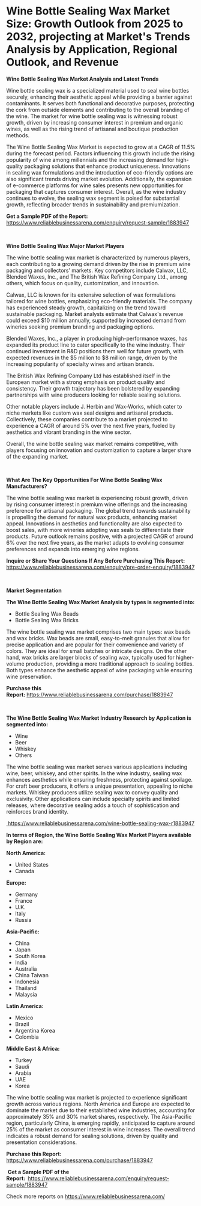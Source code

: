 <p><h1>Wine Bottle Sealing Wax Market Size: Growth Outlook from 2025 to 2032, projecting at Market's Trends Analysis by Application, Regional Outlook, and Revenue</h1></p><p><strong>Wine Bottle Sealing Wax Market Analysis and Latest Trends</strong></p>
<p><p>Wine bottle sealing wax is a specialized material used to seal wine bottles securely, enhancing their aesthetic appeal while providing a barrier against contaminants. It serves both functional and decorative purposes, protecting the cork from outside elements and contributing to the overall branding of the wine. The market for wine bottle sealing wax is witnessing robust growth, driven by increasing consumer interest in premium and organic wines, as well as the rising trend of artisanal and boutique production methods.</p><p>The Wine Bottle Sealing Wax Market is expected to grow at a CAGR of 11.5% during the forecast period. Factors influencing this growth include the rising popularity of wine among millennials and the increasing demand for high-quality packaging solutions that enhance product uniqueness. Innovations in sealing wax formulations and the introduction of eco-friendly options are also significant trends driving market evolution. Additionally, the expansion of e-commerce platforms for wine sales presents new opportunities for packaging that captures consumer interest. Overall, as the wine industry continues to evolve, the sealing wax segment is poised for substantial growth, reflecting broader trends in sustainability and premiumization.</p></p>
<p><strong>Get a Sample PDF of the Report:&nbsp;</strong> <a href="https://www.reliablebusinessarena.com/enquiry/request-sample/1883947?utm_campaign=3443&utm_medium=2&utm_source=Github&utm_content=ia&utm_term=02042025&utm_id=wine-bottle-sealing-wax">https://www.reliablebusinessarena.com/enquiry/request-sample/1883947</a></p>
<p>&nbsp;</p>
<p><strong>Wine Bottle Sealing Wax Major Market Players</strong></p>
<p><p>The wine bottle sealing wax market is characterized by numerous players, each contributing to a growing demand driven by the rise in premium wine packaging and collectors’ markets. Key competitors include Calwax, LLC, Blended Waxes, Inc., and The British Wax Refining Company Ltd., among others, which focus on quality, customization, and innovation.</p><p>Calwax, LLC is known for its extensive selection of wax formulations tailored for wine bottles, emphasizing eco-friendly materials. The company has experienced steady growth, capitalizing on the trend toward sustainable packaging. Market analysts estimate that Calwax's revenue could exceed $10 million annually, supported by increased demand from wineries seeking premium branding and packaging options.</p><p>Blended Waxes, Inc., a player in producing high-performance waxes, has expanded its product line to cater specifically to the wine industry. Their continued investment in R&D positions them well for future growth, with expected revenues in the $5 million to $8 million range, driven by the increasing popularity of specialty wines and artisan brands.</p><p>The British Wax Refining Company Ltd has established itself in the European market with a strong emphasis on product quality and consistency. Their growth trajectory has been bolstered by expanding partnerships with wine producers looking for reliable sealing solutions.</p><p>Other notable players include J. Herbin and Wax-Works, which cater to niche markets like custom wax seal designs and artisanal products. Collectively, these companies contribute to a market projected to experience a CAGR of around 5% over the next five years, fueled by aesthetics and vibrant branding in the wine sector.</p><p>Overall, the wine bottle sealing wax market remains competitive, with players focusing on innovation and customization to capture a larger share of the expanding market.</p></p>
<p>&nbsp;</p>
<p><strong>What Are The Key Opportunities For Wine Bottle Sealing Wax Manufacturers?</strong></p>
<p><p>The wine bottle sealing wax market is experiencing robust growth, driven by rising consumer interest in premium wine offerings and the increasing preference for artisanal packaging. The global trend towards sustainability is propelling the demand for natural wax products, enhancing market appeal. Innovations in aesthetics and functionality are also expected to boost sales, with more wineries adopting wax seals to differentiate their products. Future outlook remains positive, with a projected CAGR of around 6% over the next five years, as the market adapts to evolving consumer preferences and expands into emerging wine regions.</p></p>
<p><strong>Inquire or Share Your Questions If Any Before Purchasing This Report:</strong> <a href="https://www.reliablebusinessarena.com/enquiry/pre-order-enquiry/1883947?utm_campaign=3443&utm_medium=2&utm_source=Github&utm_content=ia&utm_term=02042025&utm_id=wine-bottle-sealing-wax">https://www.reliablebusinessarena.com/enquiry/pre-order-enquiry/1883947</a></p>
<p>&nbsp;</p>
<p><strong>Market Segmentation</strong></p>
<p><strong>The Wine Bottle Sealing Wax Market Analysis by types is segmented into:</strong></p>
<p><ul><li>Bottle Sealing Wax Beads</li><li>Bottle Sealing Wax Bricks</li></ul></p>
<p><p>The wine bottle sealing wax market comprises two main types: wax beads and wax bricks. Wax beads are small, easy-to-melt granules that allow for precise application and are popular for their convenience and variety of colors. They are ideal for small batches or intricate designs. On the other hand, wax bricks are larger blocks of sealing wax, typically used for higher-volume production, providing a more traditional approach to sealing bottles. Both types enhance the aesthetic appeal of wine packaging while ensuring wine preservation.</p></p>
<p><strong>Purchase this Report:&nbsp;</strong><a href="https://www.reliablebusinessarena.com/purchase/1883947?utm_campaign=3443&utm_medium=2&utm_source=Github&utm_content=ia&utm_term=02042025&utm_id=wine-bottle-sealing-wax">https://www.reliablebusinessarena.com/purchase/1883947</a></p>
<p>&nbsp;</p>
<p><strong>The Wine Bottle Sealing Wax Market Industry Research by Application is segmented into:</strong></p>
<p><ul><li>Wine</li><li>Beer</li><li>Whiskey</li><li>Others</li></ul></p>
<p><p>The wine bottle sealing wax market serves various applications including wine, beer, whiskey, and other spirits. In the wine industry, sealing wax enhances aesthetics while ensuring freshness, protecting against spoilage. For craft beer producers, it offers a unique presentation, appealing to niche markets. Whiskey producers utilize sealing wax to convey quality and exclusivity. Other applications can include specialty spirits and limited releases, where decorative sealing adds a touch of sophistication and reinforces brand identity.</p></p>
<p><a href="https://www.reliablebusinessarena.com/wine-bottle-sealing-wax-r1883947?utm_campaign=3443&utm_medium=2&utm_source=Github&utm_content=ia&utm_term=02042025&utm_id=wine-bottle-sealing-wax">&nbsp;https://www.reliablebusinessarena.com/wine-bottle-sealing-wax-r1883947</a></p>
<p><strong>In terms of Region, the Wine Bottle Sealing Wax Market Players available by Region are:</strong></p>
<p>
    <p> <strong> North America: </strong>
        <ul>
            <li>United States</li>
            <li>Canada</li>
        </ul>
        </p> 
    <p> <strong> Europe: </strong>
        <ul>
            <li>Germany</li>
            <li>France</li>
            <li>U.K.</li>
            <li>Italy</li>
            <li>Russia</li>
        </ul>
        </p> 
    <p> <strong> Asia-Pacific: </strong>
        <ul>
            <li>China</li>
            <li>Japan</li>
            <li>South Korea</li>
            <li>India</li>
            <li>Australia</li>
            <li>China Taiwan</li>
            <li>Indonesia</li>
            <li>Thailand</li>
            <li>Malaysia</li>
        </ul>
        </p> 
    <p> <strong> Latin America: </strong>
        <ul>
            <li>Mexico</li>
            <li>Brazil</li>
            <li>Argentina Korea</li>
            <li>Colombia</li>
        </ul>
        </p> 
    <p> <strong> Middle East & Africa: </strong>
        <ul>
            <li>Turkey</li>
            <li>Saudi</li>
            <li>Arabia</li>
            <li>UAE</li>
            <li>Korea</li>
        </ul>
    </p>
    </p>
<p><p>The wine bottle sealing wax market is projected to experience significant growth across various regions. North America and Europe are expected to dominate the market due to their established wine industries, accounting for approximately 35% and 30% market shares, respectively. The Asia-Pacific region, particularly China, is emerging rapidly, anticipated to capture around 25% of the market as consumer interest in wine increases. The overall trend indicates a robust demand for sealing solutions, driven by quality and presentation considerations.</p></p>
<p><strong>Purchase this Report: </strong><a href="https://www.reliablebusinessarena.com/purchase/1883947?utm_campaign=3443&utm_medium=2&utm_source=Github&utm_content=ia&utm_term=02042025&utm_id=wine-bottle-sealing-wax">https://www.reliablebusinessarena.com/purchase/1883947</a></p>
<p>&nbsp;<strong>Get a Sample PDF of the Report:&nbsp;&nbsp;</strong><a href="https://www.reliablebusinessarena.com/enquiry/request-sample/1883947?utm_campaign=3443&utm_medium=2&utm_source=Github&utm_content=ia&utm_term=02042025&utm_id=wine-bottle-sealing-wax">https://www.reliablebusinessarena.com/enquiry/request-sample/1883947</a></p>
<p><strong></strong></p>
<p>Check more reports on <a href="https://www.reliablebusinessarena.com/?utm_campaign=3443&utm_medium=2&utm_source=Github&utm_content=ia&utm_term=02042025&utm_id=wine-bottle-sealing-wax">https://www.reliablebusinessarena.com/</a></p>